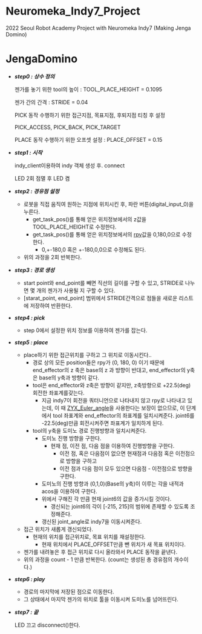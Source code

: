 # Neuromeka_Indy7_Project
2022 Seoul Robot Academy Project with Neuromeka Indy7 (Making Jenga Domino)

# JengaDomino

- ***step0 : 상수 정의***
    
    젠가를 놓기 위한 tool의 높이 : TOOL_PLACE_HEIGHT = 0.1095
    
    젠가 간의 간격 : STRIDE = 0.04
    
    PICK 동작 수행하기 위한 접근지점, 목표지점, 후퇴지점 티칭 후 설정
    
    PICK_ACCESS, PICK_BACK, PICK_TARGET
    
    PLACE 동작 수행하기 위한 오프셋 설정 : PLACE_OFFSET = 0.15
    
- ***step1 : 시작***
    
    indy_client이용하여 indy 객체 생성 후. connect
    
    LED 2회 점멸 후 LED 켬
    
- ***step2 : 경유점 설정***
    - 로봇을 직접 움직여 원하는 지점에 위치시킨 후, 파란 버튼(digital_input_0)을 누른다.
        - get_task_pos()를 통해 얻은 위치정보에서의 z값을 TOOL_PLACE_HEIGHT로 수정한다.
        - get_task_pos()를 통해 얻은 위치정보에서의 [rpy](https://blog.naver.com/milkysc/221754450137)값을 0,180,0으로 수정한다.
            - 0,+-180,0  혹은 +-180,0,0으로 수정해도 된다.
    - 위의 과정을 2회 반복한다.
- ***step3 : 경로 생성***
    - start point와 end_point를 빼면 직선의 길이를 구할 수 있고, STRIDE로 나누면 몇 개의 젠가가 사용될 지 구할 수 있다.
    - [starat_point, end_point] 범위에서 STRIDE간격으로 점들을 새로운 리스트에 저장하여 반환한다.
- ***step4 : pick***
    - step 0에서 설정한 위치 정보를 이용하여 젠가를 잡는다.
- ***step5 : place***
    - place하기 위한 접근위치를 구하고 그 위치로 이동시킨다..
        - 경로 상의 모든  position들은 rpy가 (0, 180, 0) 이기 때문에  end_effector의 z 축은 base의 z 과 방향이 반대고,  end_effector의 y축은 base의 y축과 방향이 같다.
        - tool은 end_effector와 z축은 방향이 같지만, z축방향으로 +22.5(deg) 회전한 좌표계를갖는다.
            - 지금 indy7이 회전을 쿼터니언으로 나타내지 않고 rpy로 나타내고 있는데, 이 때 [ZYX_Euler_angle](https://edward0im.github.io/engineering/2019/11/12/euler-angle/)을 사용한다는 보장이 없으므로, 이 단계에서 tool 좌표계와 end_effector의 좌표계를 일치시켜준다. joint6를 -22.5(deg)만큼 회전시켜주면 좌표계가 일치하게 된다.
        - tool의 y축을 도미노 경로 진행방향과 일치시켜준다.
            - 도미노 진행 방향을 구한다.
                - 현재 점, 이전 점, 다음 점을 이용하여 진행방향을 구한다.
                    - 이전 점, 혹은 다음점이 없으면 현재점과 다음점 혹은 이전점으로 방향을 구하고
                    - 이전 점과 다음 점이 모두 있으면 다음점 - 이전점으로 방향을 구한다.
            - 도미노의 진행 방향과 (0,1,0)(Base의 y축)이 이루는 각을 내적과 acos을 이용하여 구한다.
            - 위에서 구해진 각 만큼 현재 joint6의 값을 증가시킬 것이다.
                - 갱신되는 joint6의 각이 [-215, 215]의 범위에 존재할 수 있도록 조정해준다.
            - 갱신된 joint_angle로 indy7을 이동시켜준다.
    - 접근 위치가 새롭게 갱신되었다.
        - 현재의 위치를 접근위치로, 목표 위치를 재설정한다.
            - 현재 위치에서 PLACE_OFFSET만큼 뺀 위치가 새 목표 위치이다.
    - 젠가를 내려놓은 후 접근 위치로 다시 올라와서  PLACE 동작을 끝낸다.
    - 위의 과정을 count - 1 만큼 반복한다. (count는 생성된 총 경유점의 개수이다.)
- ***step6 : play***
    - 경로의 마지막에 저장된 점으로 이동한다.
    - 그 상태에서 마지막 젠가의 위치로 툴을 이동시켜 도미노를 넘어뜨린다.
- ***step7 : 끝***
    
    LED 끄고 disconnect()한다.
